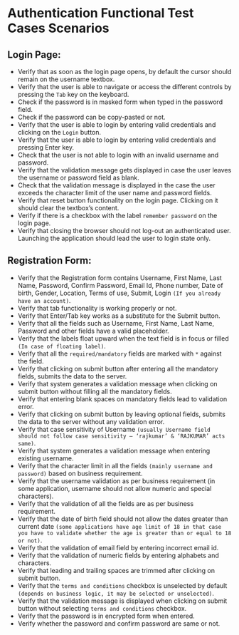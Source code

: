 # Authentication Functional Test Cases Scenarios

## Login Page: 

- Verify that as soon as the login page opens, by default the cursor should remain on the username textbox.
- Verify that the user is able to navigate or access the different controls by pressing the `Tab` key on the keyboard.
- Check if the password is in masked form when typed in the password field.
- Check if the password can be copy-pasted or not.
- Verify that the user is able to login by entering valid credentials and clicking on the `Login` button.
- Verify that the user is able to login by entering valid credentials and pressing Enter key.
- Check that the user is not able to login with an invalid username and password.
- Verify that the validation message gets displayed in case the user leaves the username or password field as blank.
- Check that the validation message is displayed in the case the user exceeds the character limit of the user name and password fields.
- Verify that reset button functionality on the login page. Clicking on it should clear the textbox’s content.
- Verify if there is a checkbox with the label `remember password` on the login page.
- Verify that closing the browser should not log-out an authenticated user. Launching the application should lead the user to login state only.


## Registration Form:

- Verify that the Registration form contains Username, First Name, Last Name, Password, Confirm Password, Email Id, Phone number, Date of birth, Gender, Location, Terms of use, Submit, Login `(If you already have an account)`.
- Verify that tab functionality is working properly or not.
- Verify that Enter/Tab key works as a substitute for the Submit button.
- Verify that all the fields such as Username, First Name, Last Name, Password and other fields have a valid placeholder.
- Verify that the labels float upward when the text field is in focus or filled `(In case of floating label)`.
- Verify that all the `required/mandatory` fields are marked with `*` against the field.
- Verify that clicking on submit button after entering all the mandatory fields, submits the data to the server.
- Verify that system generates a validation message when clicking on submit button without filling all the mandatory fields.
- Verify that entering blank spaces on mandatory fields lead to validation error.
- Verify that clicking on submit button by leaving optional fields, submits the data to the server without any validation error.
- Verify that case sensitivity of Username `(usually Username field should not follow case sensitivity – ‘rajkumar’ & ‘RAJKUMAR’ acts same)`.
- Verify that system generates a validation message when entering existing username.
- Verify that the character limit in all the fields `(mainly username and password)` based on business requirement.
- Verify that the username validation as per business requirement (in some application, username should not allow numeric and special characters).
- Verify that the validation of all the fields are as per business requirement.
- Verify that the date of birth field should not allow the dates greater than current date `(some applications have age limit of 18 in that case you have to validate whether the age is greater than or equal to 18 or not)`.
- Verify that the validation of email field by entering incorrect email id.
- Verify that the validation of numeric fields by entering alphabets and characters.
- Verify that leading and trailing spaces are trimmed after clicking on submit button.
- Verify that the `terms and conditions` checkbox is unselected by default `(depends on business logic, it may be selected or unselected)`.
- Verify that the validation message is displayed when clicking on submit button without selecting `terms and conditions` checkbox.
- Verify that the password is in encrypted form when entered.
- Verify whether the password and confirm password are same or not.
